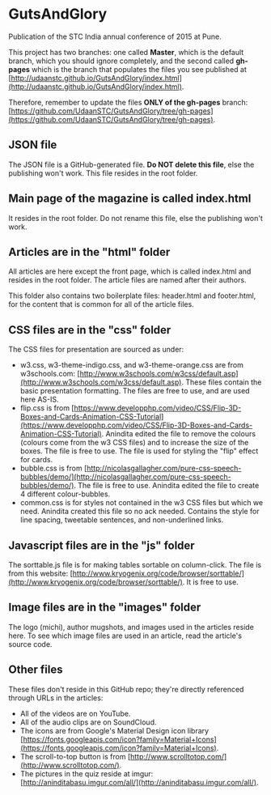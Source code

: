 # GutsAndGlory
Publication of the STC India annual conference of 2015 at Pune.

This project has two branches: one called **Master**, which is the default branch, which you should ignore completely, and the second called **gh-pages** which is the branch that populates the files you see published at [http://udaanstc.github.io/GutsAndGlory/index.html](http://udaanstc.github.io/GutsAndGlory/index.html).

Therefore, remember to update the files **ONLY of the gh-pages** branch: [https://github.com/UdaanSTC/GutsAndGlory/tree/gh-pages](https://github.com/UdaanSTC/GutsAndGlory/tree/gh-pages).

## JSON file
The JSON file is a GitHub-generated file. **Do NOT delete this file**, else the publishing won't work. This file resides in the root folder.

## Main page of the magazine is called index.html
It resides in the root folder. Do not rename this file, else the publishing won't work.

## Articles are in the "html" folder
All articles are here except the front page, which is called index.html and resides in the root folder. The article files are named after their authors.

This folder also contains two boilerplate files: header.html and footer.html, for the content that is common for all of the article files.

## CSS files are in the "css" folder
The CSS files for presentation are sourced as under:
- w3.css, w3-theme-indigo.css, and w3-theme-orange.css are from w3schools.com: [http://www.w3schools.com/w3css/default.asp](http://www.w3schools.com/w3css/default.asp). These files contain the basic presentation formatting. The files are free to use, and are used here AS-IS.
- flip.css is from [https://www.developphp.com/video/CSS/Flip-3D-Boxes-and-Cards-Animation-CSS-Tutorial](https://www.developphp.com/video/CSS/Flip-3D-Boxes-and-Cards-Animation-CSS-Tutorial). Anindita edited the file to remove the colours (colours come from the w3 CSS files) and to increase the size of the boxes. The file is free to use. The file is used for styling the "flip" effect for cards.
- bubble.css is from [http://nicolasgallagher.com/pure-css-speech-bubbles/demo/](http://nicolasgallagher.com/pure-css-speech-bubbles/demo/). The file is free to use. Anindita edited the file to create 4 different colour-bubbles.
- common.css is for styles not contained in the w3 CSS files but which we need. Anindita created this file so no ack needed. Contains the style for line spacing, tweetable sentences, and non-underlined links.

## Javascript files are in the "js" folder
The sorttable.js file is for making tables sortable on column-click. The file is from this website: [http://www.kryogenix.org/code/browser/sorttable/](http://www.kryogenix.org/code/browser/sorttable/). It is free to use.

## Image files are in the "images" folder
The logo (michi), author mugshots, and images used in the articles reside here. To see which image files are used in an article, read the article's source code.

## Other files
These files don't reside in this GitHub repo; they're directly referenced through URLs in the articles:
- All of the videos are on YouTube.
- All of the audio clips are on SoundCloud.
- The icons are from Google's Material Design icon library [https://fonts.googleapis.com/icon?family=Material+Icons](https://fonts.googleapis.com/icon?family=Material+Icons).
- The scroll-to-top button is from [http://www.scrolltotop.com/](http://www.scrolltotop.com/).
- The pictures in the quiz reside at imgur: [http://aninditabasu.imgur.com/all/](http://aninditabasu.imgur.com/all/).
